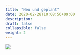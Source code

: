 ```yaml
---
title: "Neu und geplant"
date: 2020-02-28T10:08:56+09:00
description: 
draft: false
collapsible: false
weight: 2
---
```

![](images/XRechnung/Appsource_Banner_XRechnung.png)

### 
